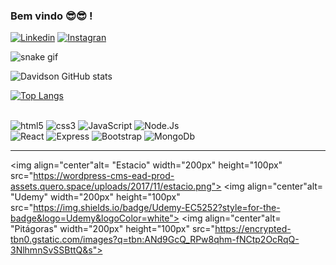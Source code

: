 ### Bem vindo 😎😎 !


[![Linkedin](https://img.shields.io/badge/LinkedIn-0077B5?style=for-the-badge&logo=linkedin&logoColor=white)](https://www.linkedin.com/in/davidsontavares/)
[![Instagran](https://img.shields.io/badge/Instagram-E4405F?style=for-the-badge&logo=instagram&logoColor=white)](https://www.instagram.com/davidson.andre1)


![snake gif](https://github.com/Davidson-Tavares/Davidson-Tavares/blob/output/github-contribution-grid-snake.svg)

![Davidson GitHub stats](https://github-readme-stats.vercel.app/api?username=Davidson-Tavares&show_icons=true&theme=dark)

[![Top Langs](https://github-readme-stats.vercel.app/api/top-langs/?username=Davidson-Tavares&layout=compact)](https://github.com/Davidson-Tavares)



<div style="display : inline_block"><br />

<img aligne="center" alt= "html5" src="https://img.shields.io/badge/HTML5-E34F26?style=for-the-badge&logo=html5&logoColor=white">
<img aligne="center"alt= "css3" src="https://img.shields.io/badge/CSS3-1572B6?style=for-the-badge&logo=css3&logoColor=white">
<img aligne="center"alt= "JavaScript" src="https://img.shields.io/badge/JavaScript-F7DF1E?style=for-the-badge&logo=javascript&logoColor=black">
<img aligne="center"alt= "Node.Js" src="https://img.shields.io/badge/Node.js-43853D?style=for-the-badge&logo=node.js&logoColor=white"><br/>
<img aligne="center"alt= "React" src="https://img.shields.io/badge/React-20232A?style=for-the-badge&logo=react&logoColor=61DAFB">
<img aligne="center"alt= "Express" src="https://img.shields.io/badge/Express.js-404D59?style=for-the-badge">
<img aligne="center"alt= "Bootstrap" src="https://img.shields.io/badge/Bootstrap-563D7C?style=for-the-badge&logo=bootstrap&logoColor=white">
<img aligne="center"alt= "MongoDb" src="https://img.shields.io/badge/MongoDB-4EA94B?style=for-the-badge&logo=mongodb&logoColor=white">
<hr/>

<div>

<img align="center"alt= "Estacio" width="200px" height="100px" src="https://wordpress-cms-ead-prod-assets.quero.space/uploads/2017/11/estacio.png">
<img align="center"alt= "Udemy" width="200px" height="100px" src="https://img.shields.io/badge/Udemy-EC5252?style=for-the-badge&logo=Udemy&logoColor=white">
<img align="center"alt= "Pitágoras" width="200px" height="100px" src="https://encrypted-tbn0.gstatic.com/images?q=tbn:ANd9GcQ_RPw8qhm-fNCtp2OcRqQ-3NlhmnSvSSBttQ&s">

</div>
